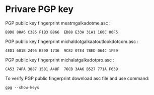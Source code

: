 # Privare PGP key

PGP public key fingerprint meatmgalkadotme.asc :
``` 
B9D8 88A6 C385 F1B3 B866  ED88 E33A 31A1 160C 00F5 
```
PGP public key fingerprint michaldotgalkaatoutlookdotcom.asc : 
``` 
4ED1 601B 2496 B39D 1736  9C82 07E4 7BED 064C 1FE9
```
PGP public key fingerprint michalatgalkadotpro.asc : 
``` 
CA53 74FA 3887 1581 A48F  76CB 3AA6 B527 771A F639
```
To verify PGP public fingerprint download asc file and use command:
```
gpg --show-keys 
```